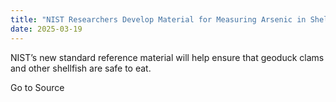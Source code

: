 ```yaml
---
title: "NIST Researchers Develop Material for Measuring Arsenic in Shellfish"
date: 2025-03-19
---
```


NIST’s new standard reference material will help ensure that geoduck clams and other shellfish are safe to eat.

Go to Source
